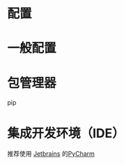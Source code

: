 # 配置

# 一般配置

# 包管理器

pip

# 集成开发环境（IDE）

推荐使用 [Jetbrains](https://www.jetbrains.com/) 的[PyCharm](https://www.jetbrains.com/pycharm/) 

